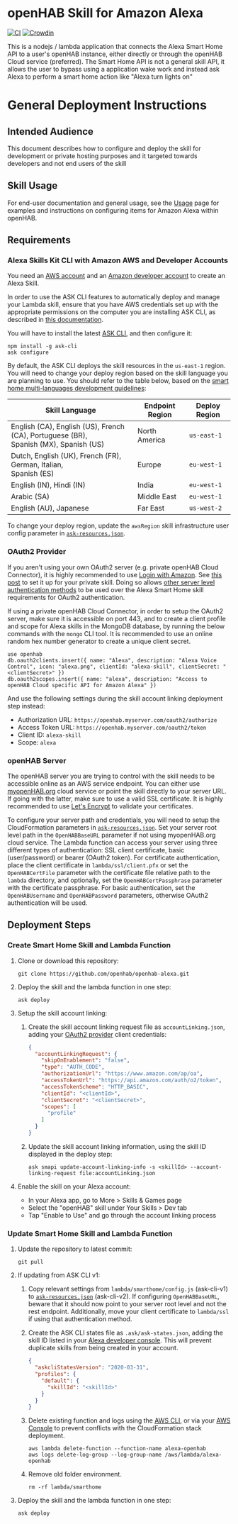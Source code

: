 # openHAB Skill for Amazon Alexa

[![CI](https://github.com/openhab/openhab-alexa/actions/workflows/ci.yml/badge.svg)](https://github.com/openhab/openhab-alexa/actions/workflows/ci.yml)
[![Crowdin](https://badges.crowdin.net/openhab-alexa/localized.svg)](https://crowdin.com/project/openhab-alexa)

This is a nodejs / lambda application that connects the Alexa Smart Home API to a user's openHAB instance, either directly or through the openHAB Cloud service (preferred).  The Smart Home API is not a general skill API, it allows the user to bypass using a application wake work and instead ask Alexa to perform a smart home action like "Alexa turn lights on"

# General Deployment Instructions

## Intended Audience

This document describes how to configure and deploy the skill for development or private hosting purposes and it targeted towards developers and not end users of the skill

## Skill Usage

For end-user documentation and general usage, see the [Usage](docs/USAGE.md) page for examples and instructions on configuring items for Amazon Alexa within openHAB.

## Requirements

### Alexa Skills Kit CLI with Amazon AWS and Developer Accounts

You need an [AWS account](https://aws.amazon.com) and an [Amazon developer account](https://developer.amazon.com) to create an Alexa Skill.

In order to use the ASK CLI features to automatically deploy and manage your Lambda skill, ensure that you have AWS credentials set up with the appropriate permissions on the computer you are installing ASK CLI, as described in [this documentation](https://developer.amazon.com/docs/smapi/manage-credentials-with-ask-cli.html).

You will have to install the latest [ASK CLI](https://developer.amazon.com/docs/smapi/quick-start-alexa-skills-kit-command-line-interface.html), and then configure it:

```shell
npm install -g ask-cli
ask configure
```

By default, the ASK CLI deploys the skill resources in the `us-east-1` region. You will need to change your deploy region based on the skill language you are planning to use. You should refer to the table below, based on the [smart home multi-languages development guidelines](https://developer.amazon.com/docs/smarthome/develop-smart-home-skills-in-multiple-languages.html#deploy):

| Skill Language | Endpoint Region | Deploy Region |
| -------------- | --------------- | ------------- |
| English (CA), English (US), French (CA), Portuguese (BR),<br>Spanish (MX), Spanish (US) | North America | `us-east-1` |
| Dutch, English (UK), French (FR), German, Italian,<br>Spanish (ES) | Europe | `eu-west-1` |
| English (IN), Hindi (IN) | India | `eu-west-1` |
| Arabic (SA) | Middle East | `eu-west-1` |
| English (AU), Japanese | Far East | `us-west-2` |

To change your deploy region, update the `awsRegion` skill infrastructure user config parameter in [`ask-resources.json`](ask-resources.json).

### OAuth2 Provider

If you aren't using your own OAuth2 server (e.g. private openHAB Cloud Connector), it is highly recommended to use [Login with Amazon](https://developer.amazon.com/loginwithamazon/console/site/lwa/overview.html). See [this post](https://developer.amazon.com/public/community/post/Tx3CX1ETRZZ2NPC/Alexa-Account-Linking-5-Steps-to-Seamlessly-Link-Your-Alexa-Skill-with-Login-wit) to set it up for your private skill. Doing so allows [other server level authentication methods](#openhab-server) to be used over the Alexa Smart Home skill requirements for OAuth2 authentication.

If using a private openHAB Cloud Connector, in order to setup the OAuth2 server, make sure it is accessible on port 443, and to create a client profile and scope for Alexa skills in the MongoDB database, by running the below commands with the `mongo` CLI tool. It is recommended to use an online random hex number generator to create a unique client secret.

```shell
use openhab
db.oauth2clients.insert({ name: "Alexa", description: "Alexa Voice Control", icon: "alexa.png", clientId: "alexa-skill", clientSecret: "<clientSecret>" })
db.oauth2scopes.insert({ name: "alexa", description: "Access to openHAB Cloud specific API for Amazon Alexa" })
```

And use the following settings during the skill account linking deployment step instead:

* Authorization URL: `https://openhab.myserver.com/oauth2/authorize`
* Access Token URL: `https://openhab.myserver.com/oauth2/token`
* Client ID: `alexa-skill`
* Scope: `alexa`

### openHAB Server

The openHAB server you are trying to control with the skill needs to be accessible online as an AWS service endpoint. You can either use [myopenHAB.org](http://myopenHAB.org) cloud service or point the skill directly to your server URL. If going with the latter, make sure to use a valid SSL certificate. It is highly recommended to use [Let's Encrypt](https://letsencrypt.org) to validate your certificates.

To configure your server path and credentials, you will need to setup the CloudFormation parameters in [`ask-resources.json`](ask-resources.json). Set your server root level path in the `OpenHABBaseURL` parameter if not using myopenHAB.org cloud service. The Lambda function can access your server using three different types of authentication: SSL client certificate, basic (user/password) or bearer (OAuth2 token). For certificate authentication, place the client certificate in `lambda/ssl/client.pfx` or set the `OpenHABCertFile` parameter with the certificate file relative path to the `lambda` directory, and optionally, set the `OpenHABCertPassphrase` parameter with the certificate passphrase. For basic authentication, set the `OpenHABUsername` and `OpenHABPassword` parameters, otherwise OAuth2 authentication will be used.

## Deployment Steps

### Create Smart Home Skill and Lambda Function

1. Clone or download this repository:

    ```shell
    git clone https://github.com/openhab/openhab-alexa.git
    ```

2. Deploy the skill and the lambda function in one step:

    ```shell
    ask deploy
    ```

3. Setup the skill account linking:
    1. Create the skill account linking request file as `accountLinking.json`, adding your [OAuth2 provider](#oauth2-provider) client credentials:

        ```json
        {
          "accountLinkingRequest": {
            "skipOnEnablement": "false",
            "type": "AUTH_CODE",
            "authorizationUrl": "https://www.amazon.com/ap/oa",
            "accessTokenUrl": "https://api.amazon.com/auth/o2/token",
            "accessTokenScheme": "HTTP_BASIC",
            "clientId": "<clientId>",
            "clientSecret": "<clientSecret>",
            "scopes": [
              "profile"
            ]
          }
        }
        ```

    2. Update the skill account linking information, using the skill ID displayed in the deploy step:

        ```shell
        ask smapi update-account-linking-info -s <skillId> --account-linking-request file:accountLinking.json
        ```

4. Enable the skill on your Alexa account:
    * In your Alexa app, go to More > Skills & Games page
    * Select the "openHAB" skill under Your Skills > Dev tab
    * Tap "Enable to Use" and go through the account linking process

### Update Smart Home Skill and Lambda Function

1. Update the repository to latest commit:

    ```shell
    git pull
    ```

2. If updating from ASK CLI v1:
    1. Copy relevant settings from `lambda/smarthome/config.js` (ask-cli-v1) to [`ask-resources.json`](ask-resources.json) (ask-cli-v2). If configuring `OpenHABBaseURL`, beware that it should now point to your server root level and not the rest endpoint. Additionally, move your client certificate to `lambda/ssl` if using that authentication method.

    2. Create the ASK CLI states file as `.ask/ask-states.json`, adding the skill ID listed in your [Alexa developer console](https://developer.amazon.com/alexa/console/ask). This will prevent duplicate skills from being created in your account.

        ```json
        {
          "askcliStatesVersion": "2020-03-31",
          "profiles": {
            "default": {
              "skillId": "<skillId>"
            }
          }
        }
        ```

    3. Delete existing function and logs using the [AWS CLI](https://docs.aws.amazon.com/cli/latest/userguide/install-cliv2.html), or via your [AWS Console](https://console.aws.amazon.com) to prevent conflicts with the CloudFormation stack deployment.

        ```shell
        aws lambda delete-function --function-name alexa-openhab
        aws logs delete-log-group --log-group-name /aws/lambda/alexa-openhab
        ```

    4. Remove old folder environment.

        ```shell
        rm -rf lambda/smarthome
        ```

3. Deploy the skill and the lambda function in one step:

    ```shell
    ask deploy
    ```
